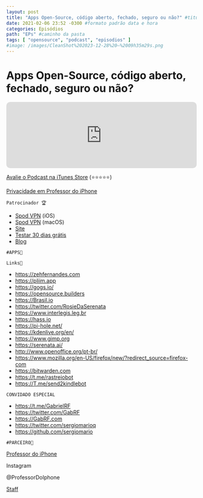 ```yaml
---
layout: post
title: "Apps Open-Source, código aberto, fechado, seguro ou não?" #titulo para a barra de enderecos
date: 2021-02-06 23:52 -0300 #formato padrão data e hora
categories: Episódios
path: "EPs" #caminho da pasta
tags: [ "opensource", "podcast", "episodios" ]
#image: /images/CleanShot%202023-12-28%20—%2009h35m29s.png
---
```


# Apps Open-Source, código aberto, fechado, seguro ou não?

<iframe allow="autoplay *; encrypted-media *; fullscreen *; clipboard-write" frameborder="0" height="175" style="width:100%;max-width:660px;overflow:hidden;border-radius:10px;" sandbox="allow-forms allow-popups allow-same-origin allow-scripts allow-storage-access-by-user-activation allow-top-navigation-by-user-activation" src="https://embed.podcasts.apple.com/us/podcast/podapps/id1434188907?i=1000507958880&theme=auto"></iframe>


[Avalie o Podcast na iTunes Store](https://apple.co/2vFBD0R)
(⭐️⭐️⭐️⭐️⭐️)

[Privacidade em Professor do iPhone](https://professordoiphone.com.br/category/privacidade/)

`Patrocinador 🏆`

- [Spod VPN](https://itunes.apple.com/br/app/spod-vpn-filtro-web/id1441670465) (iOS)
- [Spod VPN](https://apps.apple.com/br/app/spod-vpn-filtro-web/id1466110599) (macOS)
- [Site](https://spod.com.br) 
- [Testar 30 dias grátis](https://podapps.net/spod)  
- [Blog](https://podapps.net/spodblog) 

`#APPS📲`


`Links🔗 `

- https://zehfernandes.com
- https://pliim.app
- https://gogs.io/
- https://opensource.builders
- https://Brasil.io
- https://twitter.com/RosieDaSerenata
- https://www.interlegis.leg.br
- https://hass.io
- https://pi-hole.net/
- https://kdenlive.org/en/
- https://www.gimp.org
- https://serenata.ai/
- http://www.openoffice.org/pt-br/
- https://www.mozilla.org/en-US/firefox/new/?redirect_source=firefox-com
- https://bitwarden.com
- https://t.me/rastreiobot
- https://T.me/send2kindlebot

`CONVIDADO ESPECIAL`

- https://t.me/GabrielRF
- https://twitter.com/GabRF
- https://GabRF.com
- https://twitter.com/sergiomarioq
- https://github.com/sergiomario

`#PARCEIRO👥`

[Professor do iPhone](https://www.professordoiphone.com.br)

Instagram

@ProfessorDoIphone

[Staff](https://t.me/pdipstaff)